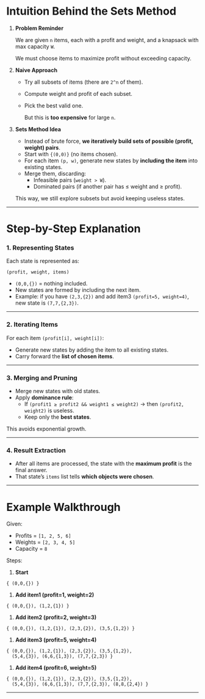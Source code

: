# Intuition Behind the Sets Method

1. **Problem Reminder**
    
    We are given `n` items, each with a profit and weight, and a knapsack with max capacity `W`.
    
    We must choose items to maximize profit without exceeding capacity.
    
2. **Naive Approach**
    - Try all subsets of items (there are `2^n` of them).
    - Compute weight and profit of each subset.
    - Pick the best valid one.
        
        But this is **too expensive** for large `n`.
        
3. **Sets Method Idea**
    - Instead of brute force, **we iteratively build sets of possible (profit, weight) pairs**.
    - Start with `{(0,0)}` (no items chosen).
    - For each item `(p, w)`, generate new states by **including the item** into existing states.
    - Merge them, discarding:
        - Infeasible pairs (`weight > W`).
        - Dominated pairs (if another pair has ≤ weight and ≥ profit).
    
    This way, we still explore subsets but avoid keeping useless states.
    

---

# Step-by-Step Explanation

### 1. Representing States

Each state is represented as:

```
(profit, weight, items)

```

- `(0,0,{})` = nothing included.
- New states are formed by including the next item.
- Example: if you have `(2,3,{2})` and add item3 `(profit=5, weight=4)`, new state is `(7,7,{2,3})`.

---

### 2. Iterating Items

For each item `(profit[i], weight[i])`:

- Generate new states by adding the item to all existing states.
- Carry forward the **list of chosen items**.

---

### 3. Merging and Pruning

- Merge new states with old states.
- Apply **dominance rule**:
    - If `(profit1 ≥ profit2 && weight1 ≤ weight2)` → then `(profit2, weight2)` is useless.
    - Keep only the **best states**.

This avoids exponential growth.

---

### 4. Result Extraction

- After all items are processed, the state with the **maximum profit** is the final answer.
- That state’s `items` list tells **which objects were chosen**.

---

# Example Walkthrough

Given:

- Profits = `[1, 2, 5, 6]`
- Weights = `[2, 3, 4, 5]`
- Capacity = `8`

Steps:

1. **Start**

```
{ (0,0,{}) }

```

1. **Add item1 (profit=1, weight=2)**

```
{ (0,0,{}), (1,2,{1}) }

```

1. **Add item2 (profit=2, weight=3)**

```
{ (0,0,{}), (1,2,{1}), (2,3,{2}), (3,5,{1,2}) }

```

1. **Add item3 (profit=5, weight=4)**

```
{ (0,0,{}), (1,2,{1}), (2,3,{2}), (3,5,{1,2}),
  (5,4,{3}), (6,6,{1,3}), (7,7,{2,3}) }

```

1. **Add item4 (profit=6, weight=5)**

```
{ (0,0,{}), (1,2,{1}), (2,3,{2}), (3,5,{1,2}),
  (5,4,{3}), (6,6,{1,3}), (7,7,{2,3}), (8,8,{2,4}) }

```

---